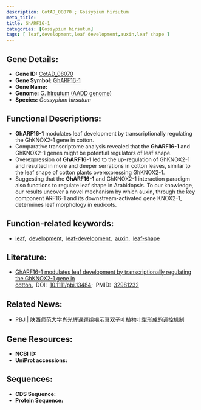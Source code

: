 ```yaml
---
description: CotAD_08070 ; Gossypium hirsutum
meta_title:
title: GhARF16-1
categories: [Gossypium hirsutum]
tags: [ leaf,development,leaf development,auxin,leaf shape ]
---
```


## Gene Details:
- **Gene ID:**	[CotAD_08070]()
- **Gene Symbol:** <u>GhARF16-1</u>
- **Gene Name:** 
- **Genome:** [G. hirsutum (AADD genome)]()
- **Species:** *Gossypium hirsutum*

## Functional Descriptions:
   - **GhARF16-1** modulates leaf development by transcriptionally regulating the GhKNOX2-1 gene in cotton.
   - Comparative transcriptome analysis revealed that the **GhARF16-1** and GhKNOX2-1 genes might be potential regulators of leaf shape. 
   - Overexpression of **GhARF16-1** led to the up-regulation of GhKNOX2-1 and resulted in more and deeper serrations in cotton leaves, similar to the leaf shape of cotton plants overexpressing GhKNOX2-1.
   - Suggesting that the **GhARF16-1** and GhKNOX2-1 interaction paradigm also functions to regulate leaf shape in Arabidopsis. To our knowledge, our results uncover a novel mechanism by which auxin, through the key component ARF16-1 and its downstream-activated gene KNOX2-1, determines leaf morphology in eudicots.

## Function-related keywords:
   - [leaf](/tags/leaf/),&nbsp;&nbsp;[development](/tags/development/),&nbsp;&nbsp;[leaf-development](/tags/leaf-development/),&nbsp;&nbsp;[auxin](/tags/auxin/),&nbsp;&nbsp;[leaf-shape](/tags/leaf-shape/)

## Literature:
   - [GhARF16-1 modulates leaf development by transcriptionally regulating the GhKNOX2-1 gene in cotton.]( https://onlinelibrary.wiley.com/doi/10.1111/pbi.13484)&nbsp;&nbsp;DOI:&nbsp;&nbsp;[10.1111/pbi.13484](https://onlinelibrary.wiley.com/doi/10.1111/pbi.13484);&nbsp;&nbsp;PMID:&nbsp;&nbsp;[32981232](https://pubmed.ncbi.nlm.nih.gov/32981232/)

## Related News:
   - [PBJ | 陕西师范大学肖光辉课题组揭示真双子叶植物叶型形成的调控机制](https://mp.weixin.qq.com/s?__biz=Mzg3MDEwNDEyMg==&mid=2247497098&idx=1&sn=660e78ae1c25e4c20224b8f5d015d858&chksm=ce9058dff9e7d1c9ba2e001168a35bcd0ac4ad07038cc4554b1cc9912739a109cee27a9b79d0&scene=27#wechat_redirect)

## Gene Resources:
- **NCBI ID:**  [](https://www.ncbi.nlm.nih.gov/gene/?term=)
- **UniProt accessions:** [](https://www.uniprot.org/uniprotkb//entry)



## Sequences:
- **CDS Sequence:**
- **Protein Sequence:**
